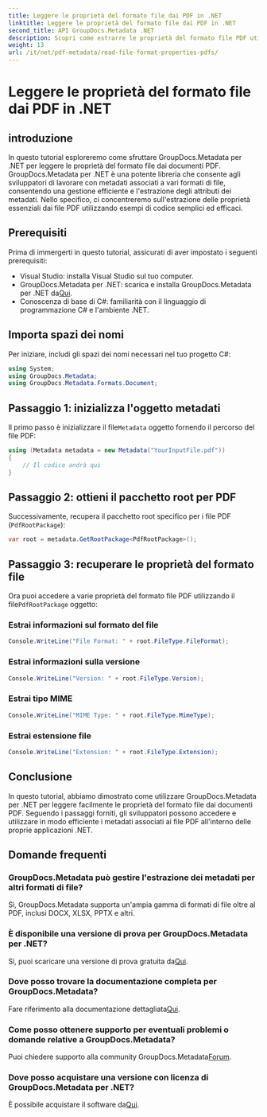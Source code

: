 ```yaml
---
title: Leggere le proprietà del formato file dai PDF in .NET
linktitle: Leggere le proprietà del formato file dai PDF in .NET
second_title: API GroupDocs.Metadata .NET
description: Scopri come estrarre le proprietà del formato file PDF utilizzando GroupDocs.Metadata per .NET. Tuffati nella gestione dei metadati con il semplice C#.
weight: 13
url: /it/net/pdf-metadata/read-file-format-properties-pdfs/
---
```


# Leggere le proprietà del formato file dai PDF in .NET

## introduzione
In questo tutorial esploreremo come sfruttare GroupDocs.Metadata per .NET per leggere le proprietà del formato file dai documenti PDF. GroupDocs.Metadata per .NET è una potente libreria che consente agli sviluppatori di lavorare con metadati associati a vari formati di file, consentendo una gestione efficiente e l'estrazione degli attributi dei metadati. Nello specifico, ci concentreremo sull'estrazione delle proprietà essenziali dai file PDF utilizzando esempi di codice semplici ed efficaci.
## Prerequisiti
Prima di immergerti in questo tutorial, assicurati di aver impostato i seguenti prerequisiti:
- Visual Studio: installa Visual Studio sul tuo computer.
-  GroupDocs.Metadata per .NET: scarica e installa GroupDocs.Metadata per .NET da[Qui](https://releases.groupdocs.com/metadata/net/).
- Conoscenza di base di C#: familiarità con il linguaggio di programmazione C# e l'ambiente .NET.

## Importa spazi dei nomi
Per iniziare, includi gli spazi dei nomi necessari nel tuo progetto C#:
```csharp
using System;
using GroupDocs.Metadata;
using GroupDocs.Metadata.Formats.Document;
```
## Passaggio 1: inizializza l'oggetto metadati
 Il primo passo è inizializzare il file`Metadata` oggetto fornendo il percorso del file PDF:
```csharp
using (Metadata metadata = new Metadata("YourInputFile.pdf"))
{
    // Il codice andrà qui
}
```
## Passaggio 2: ottieni il pacchetto root per PDF
Successivamente, recupera il pacchetto root specifico per i file PDF (`PdfRootPackage`):
```csharp
var root = metadata.GetRootPackage<PdfRootPackage>();
```
## Passaggio 3: recuperare le proprietà del formato file
 Ora puoi accedere a varie proprietà del formato file PDF utilizzando il file`PdfRootPackage` oggetto:
### Estrai informazioni sul formato del file
```csharp
Console.WriteLine("File Format: " + root.FileType.FileFormat);
```
### Estrai informazioni sulla versione
```csharp
Console.WriteLine("Version: " + root.FileType.Version);
```
### Estrai tipo MIME
```csharp
Console.WriteLine("MIME Type: " + root.FileType.MimeType);
```
### Estrai estensione file
```csharp
Console.WriteLine("Extension: " + root.FileType.Extension);
```

## Conclusione
In questo tutorial, abbiamo dimostrato come utilizzare GroupDocs.Metadata per .NET per leggere facilmente le proprietà del formato file dai documenti PDF. Seguendo i passaggi forniti, gli sviluppatori possono accedere e utilizzare in modo efficiente i metadati associati ai file PDF all'interno delle proprie applicazioni .NET.

## Domande frequenti
### GroupDocs.Metadata può gestire l'estrazione dei metadati per altri formati di file?
Sì, GroupDocs.Metadata supporta un'ampia gamma di formati di file oltre al PDF, inclusi DOCX, XLSX, PPTX e altri.
### È disponibile una versione di prova per GroupDocs.Metadata per .NET?
 Sì, puoi scaricare una versione di prova gratuita da[Qui](https://releases.groupdocs.com/).
### Dove posso trovare la documentazione completa per GroupDocs.Metadata?
 Fare riferimento alla documentazione dettagliata[Qui](https://tutorials.groupdocs.com/metadata/net/).
### Come posso ottenere supporto per eventuali problemi o domande relative a GroupDocs.Metadata?
 Puoi chiedere supporto alla community GroupDocs.Metadata[Forum](https://forum.groupdocs.com/c/metadata/14).
### Dove posso acquistare una versione con licenza di GroupDocs.Metadata per .NET?
 È possibile acquistare il software da[Qui](https://purchase.groupdocs.com/buy).